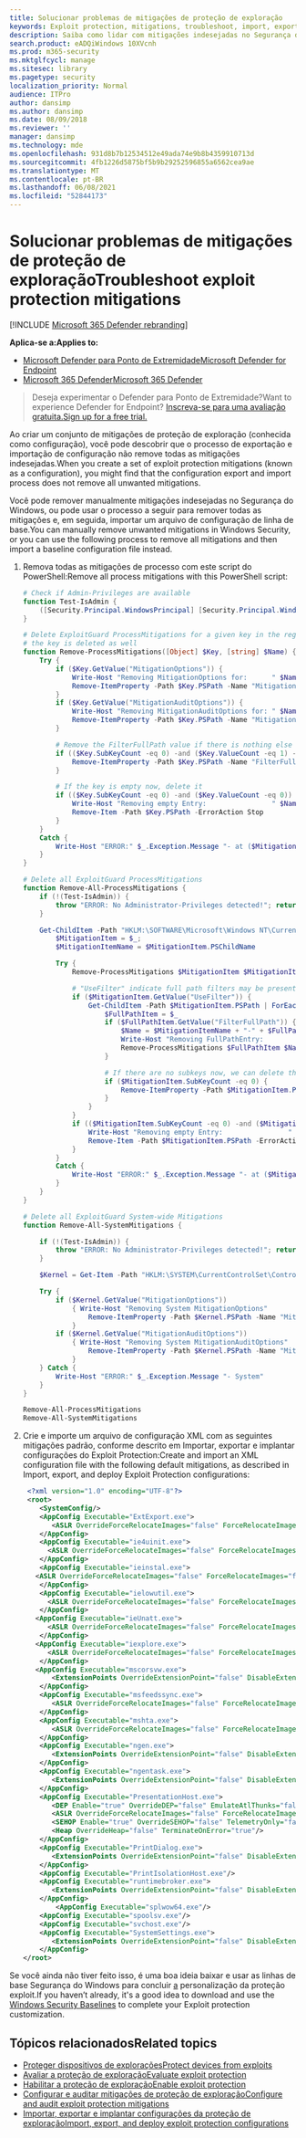 ```yaml
---
title: Solucionar problemas de mitigações de proteção de exploração
keywords: Exploit protection, mitigations, troubleshoot, import, export, configure, emet, convert, conversion, deploy, install
description: Saiba como lidar com mitigações indesejadas no Segurança do Windows, incluindo um processo para remover todas as mitigações e importar um arquivo de configuração de linha de base.
search.product: eADQiWindows 10XVcnh
ms.prod: m365-security
ms.mktglfcycl: manage
ms.sitesec: library
ms.pagetype: security
localization_priority: Normal
audience: ITPro
author: dansimp
ms.author: dansimp
ms.date: 08/09/2018
ms.reviewer: ''
manager: dansimp
ms.technology: mde
ms.openlocfilehash: 931d8b7b12534512e49ada74e9b8b4359910713d
ms.sourcegitcommit: 4fb1226d5875bf5b9b29252596855a6562cea9ae
ms.translationtype: MT
ms.contentlocale: pt-BR
ms.lasthandoff: 06/08/2021
ms.locfileid: "52844173"
---
```

# <a name="troubleshoot-exploit-protection-mitigations"></a><span data-ttu-id="8fb98-104">Solucionar problemas de mitigações de proteção de exploração</span><span class="sxs-lookup"><span data-stu-id="8fb98-104">Troubleshoot exploit protection mitigations</span></span>

[!INCLUDE [Microsoft 365 Defender rebranding](../../includes/microsoft-defender.md)]


<span data-ttu-id="8fb98-105">**Aplica-se a:**</span><span class="sxs-lookup"><span data-stu-id="8fb98-105">**Applies to:**</span></span>
- [<span data-ttu-id="8fb98-106">Microsoft Defender para Ponto de Extremidade</span><span class="sxs-lookup"><span data-stu-id="8fb98-106">Microsoft Defender for Endpoint</span></span>](https://go.microsoft.com/fwlink/p/?linkid=2154037)
- [<span data-ttu-id="8fb98-107">Microsoft 365 Defender</span><span class="sxs-lookup"><span data-stu-id="8fb98-107">Microsoft 365 Defender</span></span>](https://go.microsoft.com/fwlink/?linkid=2118804)

> <span data-ttu-id="8fb98-108">Deseja experimentar o Defender para Ponto de Extremidade?</span><span class="sxs-lookup"><span data-stu-id="8fb98-108">Want to experience Defender for Endpoint?</span></span> [<span data-ttu-id="8fb98-109">Inscreva-se para uma avaliação gratuita.</span><span class="sxs-lookup"><span data-stu-id="8fb98-109">Sign up for a free trial.</span></span>](https://www.microsoft.com/microsoft-365/windows/microsoft-defender-atp?ocid=docs-wdatp-pullalerts-abovefoldlink) 


<span data-ttu-id="8fb98-110">Ao criar um conjunto de mitigações de proteção de exploração (conhecida como configuração), você pode descobrir que o processo de exportação e importação de configuração não remove todas as mitigações indesejadas.</span><span class="sxs-lookup"><span data-stu-id="8fb98-110">When you create a set of exploit protection mitigations (known as a configuration), you might find that the configuration export and import process does not remove all unwanted mitigations.</span></span>

<span data-ttu-id="8fb98-111">Você pode remover manualmente mitigações indesejadas no Segurança do Windows, ou pode usar o processo a seguir para remover todas as mitigações e, em seguida, importar um arquivo de configuração de linha de base.</span><span class="sxs-lookup"><span data-stu-id="8fb98-111">You can manually remove unwanted mitigations in Windows Security, or you can use the following process to remove all mitigations and then import a baseline configuration file instead.</span></span>

1. <span data-ttu-id="8fb98-112">Remova todas as mitigações de processo com este script do PowerShell:</span><span class="sxs-lookup"><span data-stu-id="8fb98-112">Remove all process mitigations with this PowerShell script:</span></span>

    ```PowerShell
    # Check if Admin-Privileges are available
    function Test-IsAdmin {
        ([Security.Principal.WindowsPrincipal] [Security.Principal.WindowsIdentity]::GetCurrent()).IsInRole([Security.Principal.WindowsBuiltInRole] "Administrator")
    }

    # Delete ExploitGuard ProcessMitigations for a given key in the registry. If no other settings exist under the specified key,
    # the key is deleted as well
    function Remove-ProcessMitigations([Object] $Key, [string] $Name) {
        Try {
            if ($Key.GetValue("MitigationOptions")) {
                Write-Host "Removing MitigationOptions for:      " $Name
                Remove-ItemProperty -Path $Key.PSPath -Name "MitigationOptions" -ErrorAction Stop;
            }
            if ($Key.GetValue("MitigationAuditOptions")) {
                Write-Host "Removing MitigationAuditOptions for: " $Name
                Remove-ItemProperty -Path $Key.PSPath -Name "MitigationAuditOptions" -ErrorAction Stop;
            }

            # Remove the FilterFullPath value if there is nothing else
            if (($Key.SubKeyCount -eq 0) -and ($Key.ValueCount -eq 1) -and ($Key.GetValue("FilterFullPath"))) {
                Remove-ItemProperty -Path $Key.PSPath -Name "FilterFullPath" -ErrorAction Stop;
            }

            # If the key is empty now, delete it
            if (($Key.SubKeyCount -eq 0) -and ($Key.ValueCount -eq 0)) {
                Write-Host "Removing empty Entry:                " $Name
                Remove-Item -Path $Key.PSPath -ErrorAction Stop
            }
        }
        Catch {
            Write-Host "ERROR:" $_.Exception.Message "- at ($MitigationItemName)"
        }
    }

    # Delete all ExploitGuard ProcessMitigations
    function Remove-All-ProcessMitigations {
        if (!(Test-IsAdmin)) {
            throw "ERROR: No Administrator-Privileges detected!"; return
        }

        Get-ChildItem -Path "HKLM:\SOFTWARE\Microsoft\Windows NT\CurrentVersion\Image File Execution Options" | ForEach-Object {
            $MitigationItem = $_;
            $MitigationItemName = $MitigationItem.PSChildName

            Try {
                Remove-ProcessMitigations $MitigationItem $MitigationItemName

                # "UseFilter" indicate full path filters may be present
                if ($MitigationItem.GetValue("UseFilter")) {
                    Get-ChildItem -Path $MitigationItem.PSPath | ForEach-Object {
                        $FullPathItem = $_
                        if ($FullPathItem.GetValue("FilterFullPath")) {
                            $Name = $MitigationItemName + "-" + $FullPathItem.GetValue("FilterFullPath")
                            Write-Host "Removing FullPathEntry:              " $Name
                            Remove-ProcessMitigations $FullPathItem $Name
                        }

                        # If there are no subkeys now, we can delete the "UseFilter" value
                        if ($MitigationItem.SubKeyCount -eq 0) {
                            Remove-ItemProperty -Path $MitigationItem.PSPath -Name "UseFilter" -ErrorAction Stop
                        }
                    }
                }
                if (($MitigationItem.SubKeyCount -eq 0) -and ($MitigationItem.ValueCount -eq 0)) {
                    Write-Host "Removing empty Entry:                " $MitigationItemName
                    Remove-Item -Path $MitigationItem.PSPath -ErrorAction Stop
                }
            }
            Catch {
                Write-Host "ERROR:" $_.Exception.Message "- at ($MitigationItemName)"
            }
        }
    }

    # Delete all ExploitGuard System-wide Mitigations
    function Remove-All-SystemMitigations {

        if (!(Test-IsAdmin)) {
            throw "ERROR: No Administrator-Privileges detected!"; return
        }

        $Kernel = Get-Item -Path "HKLM:\SYSTEM\CurrentControlSet\Control\Session Manager\kernel"

        Try {
            if ($Kernel.GetValue("MitigationOptions"))
                { Write-Host "Removing System MitigationOptions"
                    Remove-ItemProperty -Path $Kernel.PSPath -Name "MitigationOptions" -ErrorAction Stop;
                }
            if ($Kernel.GetValue("MitigationAuditOptions"))
                { Write-Host "Removing System MitigationAuditOptions"
                    Remove-ItemProperty -Path $Kernel.PSPath -Name "MitigationAuditOptions" -ErrorAction Stop;
                }
        } Catch {
            Write-Host "ERROR:" $_.Exception.Message "- System"
        }
    }

    Remove-All-ProcessMitigations
    Remove-All-SystemMitigations
    ```

2. <span data-ttu-id="8fb98-113">Crie e importe um arquivo de configuração XML com as seguintes mitigações padrão, conforme descrito em Importar, exportar e implantar configurações do Exploit Protection:</span><span class="sxs-lookup"><span data-stu-id="8fb98-113">Create and import an XML configuration file with the following default mitigations, as described in Import, export, and deploy Exploit Protection configurations:</span></span>

    ```xml
     <?xml version="1.0" encoding="UTF-8"?>
     <root>
        <SystemConfig/>
        <AppConfig Executable="ExtExport.exe">
           <ASLR OverrideForceRelocateImages="false" ForceRelocateImages="false" Enable="true"/>
        </AppConfig>
        <AppConfig Executable="ie4uinit.exe">
          <ASLR OverrideForceRelocateImages="false" ForceRelocateImages="false" Enable="true"/>
        </AppConfig>
        <AppConfig Executable="ieinstal.exe">
       <ASLR OverrideForceRelocateImages="false" ForceRelocateImages="false" Enable="true"/>
        </AppConfig>
        <AppConfig Executable="ielowutil.exe">
          <ASLR OverrideForceRelocateImages="false" ForceRelocateImages="false" Enable="true"/>
        </AppConfig>
       <AppConfig Executable="ieUnatt.exe">
          <ASLR OverrideForceRelocateImages="false" ForceRelocateImages="false" Enable="true"/>
        </AppConfig>
       <AppConfig Executable="iexplore.exe">
          <ASLR OverrideForceRelocateImages="false" ForceRelocateImages="false" Enable="true"/>
        </AppConfig>
       <AppConfig Executable="mscorsvw.exe">
           <ExtensionPoints OverrideExtensionPoint="false" DisableExtensionPoints="true"/>
        </AppConfig>
        <AppConfig Executable="msfeedssync.exe">
           <ASLR OverrideForceRelocateImages="false" ForceRelocateImages="false" Enable="true"/>
        </AppConfig>
        <AppConfig Executable="mshta.exe">
           <ASLR OverrideForceRelocateImages="false" ForceRelocateImages="false" Enable="true"/>
        </AppConfig>
        <AppConfig Executable="ngen.exe">
           <ExtensionPoints OverrideExtensionPoint="false" DisableExtensionPoints="true"/>
        </AppConfig>
        <AppConfig Executable="ngentask.exe">
           <ExtensionPoints OverrideExtensionPoint="false" DisableExtensionPoints="true"/>
        </AppConfig>
        <AppConfig Executable="PresentationHost.exe">
           <DEP Enable="true" OverrideDEP="false" EmulateAtlThunks="false"/>
           <ASLR OverrideForceRelocateImages="false" ForceRelocateImages="false" Enable="true" OverrideBottomUp="false" HighEntropy="true" BottomUp="true"/>
           <SEHOP Enable="true" OverrideSEHOP="false" TelemetryOnly="false"/>
           <Heap OverrideHeap="false" TerminateOnError="true"/>
        </AppConfig>
        <AppConfig Executable="PrintDialog.exe">
           <ExtensionPoints OverrideExtensionPoint="false" DisableExtensionPoints="true"/>
        </AppConfig>
        <AppConfig Executable="PrintIsolationHost.exe"/>
        <AppConfig Executable="runtimebroker.exe">
           <ExtensionPoints OverrideExtensionPoint="false" DisableExtensionPoints="true"/>
        </AppConfig>
            <AppConfig Executable="splwow64.exe"/>
        <AppConfig Executable="spoolsv.exe"/>
        <AppConfig Executable="svchost.exe"/>
        <AppConfig Executable="SystemSettings.exe">
           <ExtensionPoints OverrideExtensionPoint="false" DisableExtensionPoints="true"/>
        </AppConfig>
    </root>
    ```

<span data-ttu-id="8fb98-114">Se você ainda não tiver feito isso, é uma boa ideia baixar e usar as linhas de base Segurança do Windows para concluir [a](/windows/device-security/windows-security-baselines) personalização da proteção exploit.</span><span class="sxs-lookup"><span data-stu-id="8fb98-114">If you haven’t already, it's a good idea to download and use the [Windows Security Baselines](/windows/device-security/windows-security-baselines) to complete your Exploit protection customization.</span></span>

## <a name="related-topics"></a><span data-ttu-id="8fb98-115">Tópicos relacionados</span><span class="sxs-lookup"><span data-stu-id="8fb98-115">Related topics</span></span>

* [<span data-ttu-id="8fb98-116">Proteger dispositivos de explorações</span><span class="sxs-lookup"><span data-stu-id="8fb98-116">Protect devices from exploits</span></span>](exploit-protection.md)
* [<span data-ttu-id="8fb98-117">Avaliar a proteção de exploração</span><span class="sxs-lookup"><span data-stu-id="8fb98-117">Evaluate exploit protection</span></span>](evaluate-exploit-protection.md)
* [<span data-ttu-id="8fb98-118">Habilitar a proteção de exploração</span><span class="sxs-lookup"><span data-stu-id="8fb98-118">Enable exploit protection</span></span>](enable-exploit-protection.md)
* [<span data-ttu-id="8fb98-119">Configurar e auditar mitigações de proteção de exploração</span><span class="sxs-lookup"><span data-stu-id="8fb98-119">Configure and audit exploit protection mitigations</span></span>](customize-exploit-protection.md)
* [<span data-ttu-id="8fb98-120">Importar, exportar e implantar configurações da proteção de exploração</span><span class="sxs-lookup"><span data-stu-id="8fb98-120">Import, export, and deploy exploit protection configurations</span></span>](import-export-exploit-protection-emet-xml.md)
